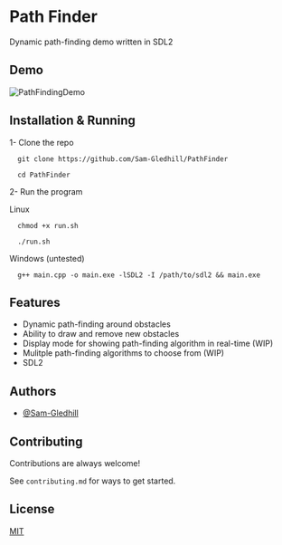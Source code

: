 
# Path Finder

Dynamic path-finding demo written in SDL2

## Demo

![PathFindingDemo](https://github.com/user-attachments/assets/4aa87f1d-f538-4558-8cb9-5be59ceaa7e6)


## Installation & Running

1- Clone the repo
```
  git clone https://github.com/Sam-Gledhill/PathFinder
```

```
  cd PathFinder
```


2- Run the program

Linux
```
  chmod +x run.sh
```

```
  ./run.sh
```

Windows (untested)
```
  g++ main.cpp -o main.exe -lSDL2 -I /path/to/sdl2 && main.exe 
```

## Features

- Dynamic path-finding around obstacles
- Ability to draw and remove new obstacles
- Display mode for showing path-finding algorithm in real-time (WIP)
- Mulitple path-finding algorithms to choose from (WIP)
- SDL2


## Authors

- [@Sam-Gledhill](https://www.github.com/Sam-Gledhill)


## Contributing

Contributions are always welcome!

See `contributing.md` for ways to get started.


## License

[MIT](https://choosealicense.com/licenses/mit/)

